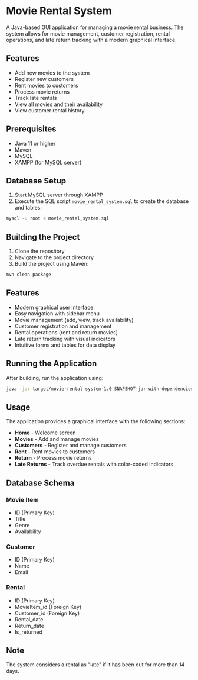 # Movie Rental System

A Java-based GUI application for managing a movie rental business. The system allows for movie management, customer registration, rental operations, and late return tracking with a modern graphical interface.

## Features

- Add new movies to the system
- Register new customers
- Rent movies to customers
- Process movie returns
- Track late rentals
- View all movies and their availability
- View customer rental history

## Prerequisites

- Java 11 or higher
- Maven
- MySQL
- XAMPP (for MySQL server)

## Database Setup

1. Start MySQL server through XAMPP
2. Execute the SQL script `movie_rental_system.sql` to create the database and tables:
```bash
mysql -u root < movie_rental_system.sql
```

## Building the Project

1. Clone the repository
2. Navigate to the project directory
3. Build the project using Maven:
```bash
mvn clean package
```

## Features

- Modern graphical user interface
- Easy navigation with sidebar menu
- Movie management (add, view, track availability)
- Customer registration and management
- Rental operations (rent and return movies)
- Late return tracking with visual indicators
- Intuitive forms and tables for data display

## Running the Application

After building, run the application using:
```bash
java -jar target/movie-rental-system-1.0-SNAPSHOT-jar-with-dependencies.jar
```

## Usage

The application provides a graphical interface with the following sections:

- **Home** - Welcome screen
- **Movies** - Add and manage movies
- **Customers** - Register and manage customers
- **Rent** - Rent movies to customers
- **Return** - Process movie returns
- **Late Returns** - Track overdue rentals with color-coded indicators

## Database Schema

### Movie Item
- ID (Primary Key)
- Title
- Genre
- Availability

### Customer
- ID (Primary Key)
- Name
- Email

### Rental
- ID (Primary Key)
- MovieItem_id (Foreign Key)
- Customer_id (Foreign Key)
- Rental_date
- Return_date
- Is_returned

## Note

The system considers a rental as "late" if it has been out for more than 14 days.
